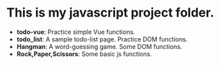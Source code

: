 <h1>This is my javascript project folder.</h1>

<ul>
  <li><b>todo-vue</b>: Practice simple Vue functions.</li>
  <li><b>todo_list</b>: A sample todo-list page. Practice DOM functions.</li>
  <li><b>Hangman</b>: A word-guessing game. Some DOM functions.</li>
  <li><b>Rock,Paper,Scissors</b>: Some basic js functions.</li>
 </ul>
